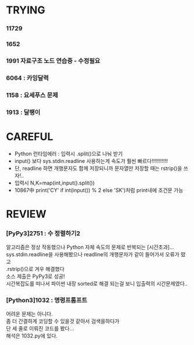 # TRYING
### 11729
### 1652
### 1991 자료구조 노드 연습중 - 수정필요
### 6064 : 카잉달력
### 1158 : 요세푸스 문제
### 1913 : 달팽이

# CAREFUL
* Python 런타임에러 : 입력시 .split()으로 나눠 받기
* input() 보다 sys.stdin.readline 사용하는게 속도가 훨씬 빠르다!!!!!!!!!!!
* 단, readline 하면 개행문자도 함께 저장되니까 문자열만 저장할 때는 rstrip()을 쓰자!..
* 입력시 N,K=map(int,input().split())
* 10867中 print('CY' if int(input()) % 2 else 'SK')처럼 print내에 조건문 가능

# REVIEW
### [PyPy3]2751 : 수 정렬하기2
알고리즘은 정상 작동했으나 Python 자체 속도의 문제로 반복되는 [시간초과]...  
sys.stdin.readline을 사용해봤으나 readline의 개행문자가 같이 들어가서 오류가 떴고  
.rstrip()으로 겨우 해결했다  
소스 제출은 PyPy3로 성공!  
시간복잡도를 떠나서 파이썬 내장 sorted로 해결 되는걸 보니 입출력의 시간문제였다..

### [Python3]1032 : 명령프롬프트
어려운 문제는 아니다.  
좀 더 간결하게 코딩할 수 있을것 같아서 검색을하다가  
단 세 줄로 이뤄진 코드를 봤다...  
해석은 1032.py에 있다.
